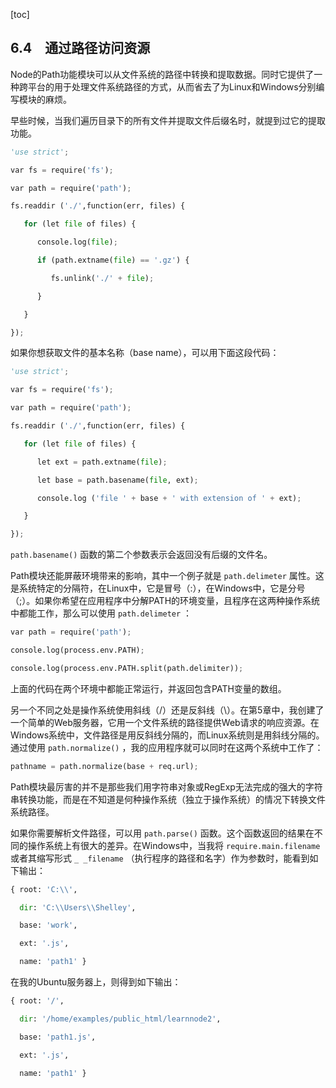 [toc]

## 6.4　通过路径访问资源

Node的Path功能模块可以从文件系统的路径中转换和提取数据。同时它提供了一种跨平台的用于处理文件系统路径的方式，从而省去了为Linux和Windows分别编写模块的麻烦。

早些时候，当我们遍历目录下的所有文件并提取文件后缀名时，就提到过它的提取功能。

```python
'use strict';
var fs = require('fs');
var path = require('path');
fs.readdir ('./',function(err, files) {
   for (let file of files) {
      console.log(file);
      if (path.extname(file) == '.gz') {
         fs.unlink('./' + file);
      }
   }
});
```

如果你想获取文件的基本名称（base name），可以用下面这段代码：

```python
'use strict';
var fs = require('fs');
var path = require('path');
fs.readdir ('./',function(err, files) {
   for (let file of files) {
      let ext = path.extname(file);
      let base = path.basename(file, ext);
      console.log ('file ' + base + ' with extension of ' + ext);
   } 
});
```

`path.basename()` 函数的第二个参数表示会返回没有后缀的文件名。

Path模块还能屏蔽环境带来的影响，其中一个例子就是 `path.delimeter` 属性。这是系统特定的分隔符，在Linux中，它是冒号（:），在Windows中，它是分号（;）。如果你希望在应用程序中分解PATH的环境变量，且程序在这两种操作系统中都能工作，那么可以使用 `path.delimeter` ：

```python
var path = require('path');
console.log(process.env.PATH);
console.log(process.env.PATH.split(path.delimiter));
```

上面的代码在两个环境中都能正常运行，并返回包含PATH变量的数组。

另一个不同之处是操作系统使用斜线（/）还是反斜线（\）。在第5章中，我创建了一个简单的Web服务器，它用一个文件系统的路径提供Web请求的响应资源。在Windows系统中，文件路径是用反斜线分隔的，而Linux系统则是用斜线分隔的。通过使用 `path.normalize()` ，我的应用程序就可以同时在这两个系统中工作了：

```python
pathname = path.normalize(base + req.url);
```

Path模块最厉害的并不是那些我们用字符串对象或RegExp无法完成的强大的字符串转换功能，而是在不知道是何种操作系统（独立于操作系统）的情况下转换文件系统路径。

如果你需要解析文件路径，可以用 `path.parse()` 函数。这个函数返回的结果在不同的操作系统上有很大的差异。在Windows中，当我将 `require.main.filename` 或者其缩写形式 `_ _filename` （执行程序的路径和名字）作为参数时，能看到如下输出：

```python
{ root: 'C:\\',
  dir: 'C:\\Users\\Shelley',
  base: 'work',
  ext: '.js',
  name: 'path1' }
```

在我的Ubuntu服务器上，则得到如下输出：

```python
{ root: '/',
  dir: '/home/examples/public_html/learnnode2',
  base: 'path1.js',
  ext: '.js',
  name: 'path1' }
```

